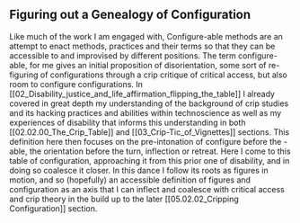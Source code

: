 ## Figuring out a Genealogy of Configuration

Like much of the work I am engaged with, Configure-able methods are an attempt to enact methods, practices and their terms so that they can be accessible to and improvised by different positions. The term configure-able, for me gives an initial proposition of disorientation, some sort of re-figuring of configurations through a crip critique of critical access, but also room to configure configurations. In [[02_Disability_justice_and_life_affirmation_flipping_the_table]] I already covered in great depth my understanding of the background of crip studies and its hacking practices and abilities within technoscience as well as my experiences of disability that informs this understanding in both [[02.02.00_The_Crip_Table]] and [[03_Crip-Tic_of_Vignettes]] sections. This definition here then focuses on the pre-intonation of configure before the -able, the orientation before the turn, inflection or retreat. Here I come to this table of configuration, approaching it from this prior one of disability, and in doing so coalesce it closer. In this dance I follow its roots as figures in motion, and so (hopefully) an accessible definition of figures and configuration as an axis that I can inflect and coalesce with critical access and crip theory in the build up to the later [[05.02.02_Cripping Configuration]] section. 


